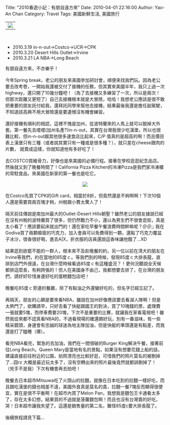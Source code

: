 Title: "2010春遊小記：有朋自遠方來"
Date: 2010-04-01 22:16:00
Author: Yao-An Chan
Category: Travel
Tags: 美國新鮮生活, 美國旅行


<div class='post'>
<table style="width: auto; text-align: left; margin-left: auto; margin-right: auto;"><tbody><tr><td><a href="http://picasaweb.google.com/lh/photo/tiQQ1cm8bXf8tn9JkyIAAQ?feat=embedwebsite"><img src="http://lh5.ggpht.com/_mvtDPM7iODU/S6SAtIrQY7I/AAAAAAAAGmI/5LJOLk2NYHs/s400/YAN_7743.JPG" /></a></td></tr></tbody></table><br /><ul><li>2010.3.19  in-n-out->Costco->UCR->CPK</li><li>2010.3.20 Desert Hills Outlet->Irvine</li><li>2010.3.21  LA NBA->Long Beach</li></ul>有朋自遠方來，不亦樂乎！<br /><br />今年Spring break，老公的朋友來美國參加研討會，順便來找我們玩。因為老公要去改考卷，一開始我還被交付了接機的任務，但其實來美國半年，我只上過一次highway，還只開了10幾分鐘吧！（為了去接機又多練習了一次，所以是兩次！但那次距離又更短了）自己去接機根本就是大冒險，哈哈！我想老公應該是很不敢把重要的朋友託付給我，還拜託同學來幫他去接機，結果最後我還是擔任副駕駛，不知道該高興不用大冒險還是要遺憾沒有機會練習。<br /><br />還好接機有順利的相認，這裡不愧是加州，從波特蘭來的人馬上就可以脫掉大外套。第一餐先去嚐嚐(加州名產?)in-n-out，其實在台灣我很少吃漢堡，所以也很難比較，但in-n-out跟其他很多速食店比起來，C/P 值真的是超高的啊！而且價目表上漢堡只有三種（或者說其實只有一種或是很多種？），就只差在cheese跟肉的片數， 就賣成這樣，你就知道他有多好吃了！<br /><br />去COSTCO買維骨力，好像也是來美國的必備行程。接著在學校逛逛紀念品店。然後就又到了晚餐時間了！California Pizza Kitchen的冷凍Pizza是我們家冷凍櫃的常駐食品，來美國在新家的第一餐也是吃它。<br /><br /><div style="text-align: center;"><a href="http://picasaweb.google.com/lh/photo/jb9In8IwN_9N6hW8a26Jkg?feat=embedwebsite"><img src="http://lh5.ggpht.com/_mvtDPM7iODU/S6SCPnSK5WI/AAAAAAAAGnc/_baYSVuV5OY/s400/YAN_7778.JPG" /></a><br /></div><br />在Costco先買了CPK的Gift card，相當於8折，但竟然還是不夠啊啊！下次10個人還是需要買兩百塊才夠，州稅跟小費太驚人了！<br /><br />隔天前往傳說是南加州最大的Outlet-Desert Hills朝聖？雖然老公的朋友據說已經在沒有州稅的波特蘭買了很多，但仍然戰力不小，還以為男生們不很會逛街，真是太小看了！應該要起床就出門的！還在家吃早餐午餐浪費時間幹嘛呢？＠＠;; 我在Godiva買了兩顆櫥窗的巧克力，加入會員可以免費得到一顆，還點了巧克力覆盆子冰沙，很香很好喝，進去A|X，折衣服的店員還說這香味讓他餓了...XD<br /><br />結果逛到欲罷不能的一群人，根本來不及赴晚餐的約，另一位以前在清大的朋友在Irvine等我們，約在當地的85度ｃ。等我們到的時候，發現85度ｃ大排長龍，直排到店門外很遠，在台灣什麼時候看過85度ｃ有這種盛況？！更何況聽說全天候都排這麼長，有夠誇張的！但人在美國身不由己，我都想要去排了，在台灣的朋友們，請好好珍惜身邊好吃的蛋糕麵包店吧！<br /><br />晚餐吃85度ｃ旁邊的餐廳，除了有點油之外還蠻好吃的，但名字已經忘記了。<br /><br />再隔天，朋友的心願是要來看NBA，雖說在加州好像應該要去看湖人隊啊！但是太熱門了，欲購請早，只好去看了快艇跟國王的對決，買了10塊錢的票，處理費一張就要5塊，而停車費要20塊，下次不是重要的比賽，就讓我在家看電視吧！雖然我從來都不認真看NBA的，不過看現場的確還頗好玩，別有一番滋味，有一些精采鏡頭，身邊會有忠誠的球迷為地主隊加油，但是快艇的準頭還是有點差，而我還是打了瞌睡（爆）。<br /><br />看完NBA看完，緊急的去加油，我們在一間很破的Burger King解決午餐，接著前往Long Beach。Queen Mary是當地有名的景點，如果沒有想要花錢上船的話，建議直接前往附近的公園，拍照漂亮也比較好逛，可惜我們的照片莫名的被刪掉了...囧rz 大概是最近玩太多了，沒有空轉出來的照片最後竟然就都誤刪掉了！（兇手不是我）下次有機會再去拍吧！<br /><br />晚餐去日本超市Mitsuwa吃了火頭山的拉麵，就像在日本吃到的拉麵一樣好吃，而且跟吃漢堡的錢也相差不遠，美國外食真是莫名的貴，拉麵一餐7塊反而顯得很便宜，實在是很不平衡啊！在超市內買了Melon Pan，我想我是麵包王卡通看太多了，存在太多幻想，結果買的不過就是菠蘿麵包啊！而且也沒有台灣賣的好吃，哭！日本超市讓我失望了。這還是銷售量的第二名，難怪85度c要大排長龍了。<br /><br />後續旅程請見下篇...</div>
